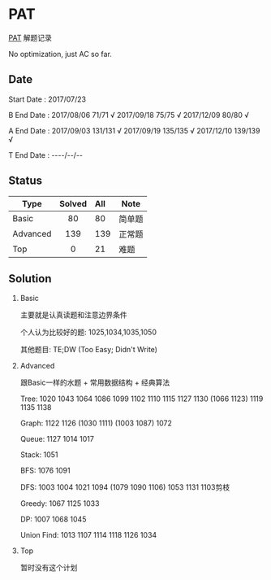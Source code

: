 # PAT

[PAT](https://www.patest.cn) 解题记录

No optimization, just AC so far.

## Date

Start Date : 2017/07/23

B End Date : 2017/08/06  71/71 √
             2017/09/18  75/75 √
             2017/12/09  80/80 √

A End Date : 2017/09/03  131/131 √
             2017/09/19  135/135 √
             2017/12/10  139/139 √

T End Date : ----/--/--

## Status

| Type   | Solved | All |  Note  |
| ------ |:------:| :---| ------ |
| Basic  |   80   | 80  | 简单题  |
|Advanced|   139  | 139 | 正常题  |
| Top    |   0    | 21  |  难题   |

## Solution

1. Basic

    主要就是认真读题和注意边界条件

    个人认为比较好的题: 1025,1034,1035,1050

    其他题目: TE;DW (Too Easy; Didn't Write)

2. Advanced

    跟Basic一样的水题 + 常用数据结构 + 经典算法

    Tree: 1020 1043 1064 1086 1099 1102 1110 1115 1127 1130 (1066 1123) 1119 1135 1138

    Graph: 1122 1126 (1030 1111) (1003 1087) 1072

    Queue: 1127 1014 1017

    Stack: 1051

    BFS: 1076 1091

    DFS: 1003 1004 1021 1094 (1079 1090 1106) 1053 1131 1103剪枝

    Greedy: 1067 1125 1033

    DP: 1007 1068 1045

    Union Find: 1013 1107 1114 1118 1126 1034

3. Top

    暂时没有这个计划
